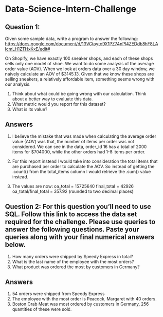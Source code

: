 # Data-Science-Intern-Challenge

## Question 1:
Given some sample data, write a program to answer the following: https://docs.google.com/document/d/13VCtoyto9X1PZ74nPI4ZEDdb8hF8LAlcmLH1ZTHxKxE/edit#

On Shopify, we have exactly 100 sneaker shops, and each of these shops sells only one model of shoe. We want to do some analysis of the average order value (AOV). When we look at orders data over a 30 day window, we naively calculate an AOV of $3145.13. Given that we know these shops are selling sneakers, a relatively affordable item, something seems wrong with our analysis. 

1. Think about what could be going wrong with our calculation. Think about a better way to evaluate this data. 
2. What metric would you report for this dataset?
3. What is its value?

## Answers
1. I believe the mistake that was made when calculating the average order value (AOV) was that, the number of items per order was not considered. We can see in the data, order_id 16 has a total of 2000 items for $704000, while the other orders had 1-8 items per order.

2. For this report instead I would take into consideration the total items that are purchased per order to calculate the AOV. So instead of getting the .count() from the total_items column I would retrieve the .sum() value instead.

3. The values are now:
oa_total = 15725640
final_total = 42926
oa_total/final_total = 357.92 (rounded to two decimal places)


## Question 2: For this question you’ll need to use SQL. Follow this link to access the data set required for the challenge. Please use queries to answer the following questions. Paste your queries along with your final numerical answers below.

1. How many orders were shipped by Speedy Express in total?
2. What is the last name of the employee with the most orders?
3. What product was ordered the most by customers in Germany?

## Answers
1. 54 orders were shipped from Speedy Express
2. The employee with the most order is Peacock, Margaret with 40 orders.
3. Boston Crab Meat was most ordered by customers in Germany, 256 quantities of these were sold. 

